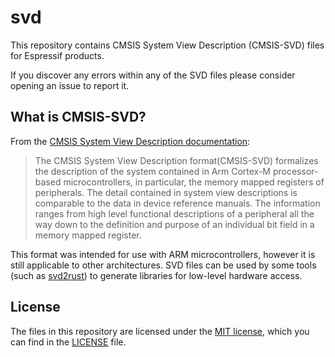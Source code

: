 # svd

This repository contains CMSIS System View Description (CMSIS-SVD) files for Espressif products.

If you discover any errors within any of the SVD files please consider opening an issue to report it.

## What is CMSIS-SVD?

From the [CMSIS System View Description documentation]:

> The CMSIS System View Description format(CMSIS-SVD) formalizes the description of the system contained in Arm Cortex-M processor-based microcontrollers, in particular, the memory mapped registers of peripherals. The detail contained in system view descriptions is comparable to the data in device reference manuals. The information ranges from high level functional descriptions of a peripheral all the way down to the definition and purpose of an individual bit field in a memory mapped register.

This format was intended for use with ARM microcontrollers, however it is still applicable to other architectures. SVD files can be used by some tools (such as [svd2rust]) to generate libraries for low-level hardware access.

## License

The files in this repository are licensed under the [MIT license], which you can find in the [LICENSE](LICENSE) file.


[svd2rust]: https://github.com/rust-embedded/svd2rust
[CMSIS System View Description documentation]: https://www.keil.com/pack/doc/CMSIS/SVD/html/
[MIT license]: https://opensource.org/licenses/MIT
